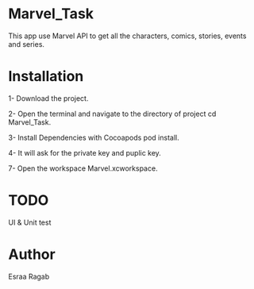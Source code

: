 # Marvel_Task

This app use Marvel API to get all the characters, comics, stories, events and series.

# Installation

1- Download the project.

2- Open the terminal and navigate to the directory of project cd Marvel_Task.

3- Install Dependencies with Cocoapods pod install.

4- It will ask for the private key and puplic key.

7- Open the workspace Marvel.xcworkspace.

# TODO
UI & Unit test

# Author
Esraa Ragab
